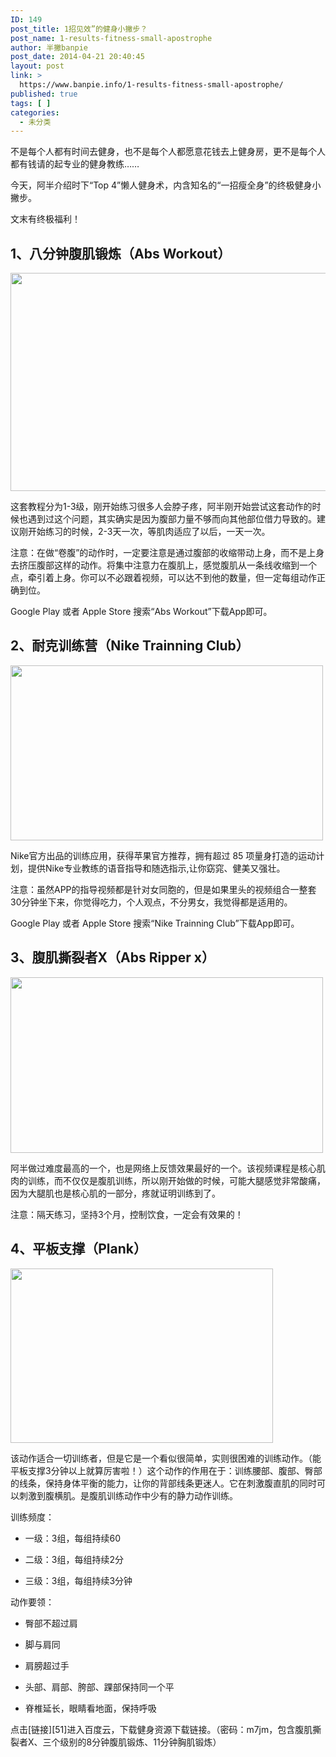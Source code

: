 ```yaml
---
ID: 149
post_title: 1招见效”的健身小撇步？
post_name: 1-results-fitness-small-apostrophe
author: 半撇banpie
post_date: 2014-04-21 20:40:45
layout: post
link: >
  https://www.banpie.info/1-results-fitness-small-apostrophe/
published: true
tags: [ ]
categories:
  - 未分类
---
```

不是每个人都有时间去健身，也不是每个人都愿意花钱去上健身房，更不是每个人都有钱请的起专业的健身教练……

今天，阿半介绍时下“Top 4”懒人健身术，内含知名的“一招瘦全身”的终极健身小撇步。

文末有终极福利！

## 1、八分钟腹肌锻炼（Abs Workout）

[<img class="alignnone size-full wp-image-27671853" src="http://www.banpie.info/wp-content/uploads/2019/04/unnamed-file-2503/0-31.jpg" width="620" height="349" alt="" />][1]

这套教程分为1-3级，刚开始练习很多人会脖子疼，阿半刚开始尝试这套动作的时候也遇到过这个问题，其实确实是因为腹部力量不够而向其他部位借力导致的。建议刚开始练习的时候，2-3天一次，等肌肉适应了以后，一天一次。

注意：在做“卷腹”的动作时，一定要注意是通过腹部的收缩带动上身，而不是上身去挤压腹部这样的动作。将集中注意力在腹肌上，感觉腹肌从一条线收缩到一个点，牵引着上身。你可以不必跟着视频，可以达不到他的数量，但一定每组动作正确到位。

Google Play 或者 Apple Store 搜索“Abs Workout”下载App即可。

## 2、耐克训练营（Nike Trainning Club）

[<img class="alignnone size-full wp-image-27681854" src="http://www.banpie.info/wp-content/uploads/2019/04/unnamed-file-843/0-12.png" width="500" height="280" alt="" />][2]

Nike官方出品的训练应用，获得苹果官方推荐，拥有超过 85 项量身打造的运动计划，提供Nike专业教练的语音指导和随选指示,让你窈窕、健美又强壮。

注意：虽然APP的指导视频都是针对女同胞的，但是如果里头的视频组合一整套30分钟坐下来，你觉得吃力，个人观点，不分男女，我觉得都是适用的。

Google Play 或者 Apple Store 搜索“Nike Trainning Club”下载App即可。

## 3、腹肌撕裂者X（Abs Ripper x）

[<img class="alignnone size-full wp-image-27691855" src="http://www.banpie.info/wp-content/uploads/2019/04/unnamed-file-2513/0-32.jpg" width="500" height="281" alt="" />][3]

阿半做过难度最高的一个，也是网络上反馈效果最好的一个。该视频课程是核心肌肉的训练，而不仅仅是腹肌训练，所以刚开始做的时候，可能大腿感觉非常酸痛，因为大腿肌也是核心肌的一部分，疼就证明训练到了。

注意：隔天练习，坚持3个月，控制饮食，一定会有效果的！

## 4、平板支撑（Plank）

[<img class="alignnone size-full wp-image-27701856" src="http://www.banpie.info/wp-content/uploads/2019/04/unnamed-file-2523/0-33.jpg" width="420" height="279" alt="" />][4]

该动作适合一切训练者，但是它是一个看似很简单，实则很困难的训练动作。（能平板支撑3分钟以上就算厉害啦！）这个动作的作用在于：训练腰部、腹部、臀部的线条，保持身体平衡的能力，让你的背部线条更迷人。它在刺激腹直肌的同时可以刺激到腹横肌。是腹肌训练动作中少有的静力动作训练。

训练频度：

*   一级：3组，每组持续60

*   二级：3组，每组持续2分

*   三级：3组，每组持续3分钟

动作要领：

*   臀部不超过肩

*   脚与肩同

*   肩膀超过手

*   头部、肩部、胯部、踝部保持同一个平

*   脊椎延长，眼睛看地面，保持呼吸

点击[链接][51]进入百度云，下载健身资源下载链接。（密码：m7jm，包含腹肌撕裂者X、三个级别的8分钟腹肌锻炼、11分钟胸肌锻炼）

 [1]: http://www.banpie.info/wp-content/uploads/2019/04/unnamed-file-250.jpg
 [2]: http://www.banpie.info/wp-content/uploads/2019/04/unnamed-file-84.png
 [3]: http://www.banpie.info/wp-content/uploads/2019/04/unnamed-file-251.jpg
 [4]: http://www.banpie.info/wp-content/uploads/2019/04/unnamed-file-252.jpg
 [5]: http://pan.baidu.com/s/1gdFZa0b
<!--stackedit_data:
eyJoaXN0b3J5IjpbLTczMTI5NzcyNV19
-->